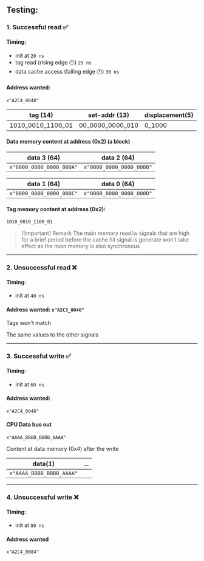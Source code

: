 ## Testing:

### 1. Successful read ✅ 

#### Timing: 
- init at `20 ns`
- tag read (rising edge 🕐) `25 ns`
- data cache access (falling edge 🕐) `30 ns`

#### Address wanted: 
`x"A2C4_0048"`	

|tag (14)|set-addr (13)|displacement(5)|
|-|-|-|
|1010_0010_1100_01 | 00_0000_0000_010| 0_1000 |

#### Data memory content at address (0x2) (a block)

|data 3 (64)|data 2 (64)|
|-|-|
|`x"0000_0000_0000_000A"`|`x"0000_0000_0000_000B"`|

|data 1 (64)| data 0 (64)|
|-|-|
|`x"0000_0000_0000_000C"`|`x"0000_0000_0000_000D"`|

#### Tag memory content at address (0x2): 
`1010_0010_1100_01`




> [!important] Remark
> The main memory read/w signals that are high for a brief period before the cache hit signal is generate won't take effect as the main memory is also synchronous

---

### 2. Unsuccessful read ❌

#### Timing: 
- init at `40 ns`

#### Address wanted: `x"A2C3_0046"`	
Tags won't match

The same values to the other signals

---

### 3. Successful write ✅

#### Timing:
- init at `60 ns`

#### Address wanted: 
`x"A2C4_0048"`	

#### CPU Data bus out 
`x"AAAA_BBBB_BBBB_AAAA"`

Content at data memory (0x4) after the write

|data(1)|...|
|-|-|
|`x"AAAA_BBBB_BBBB_AAAA"`||

---

### 4. Unsuccessful write ❌

#### Timing:
- init at `80 ns`
 
#### Address wanted 
`x"A2C4_0084"`
